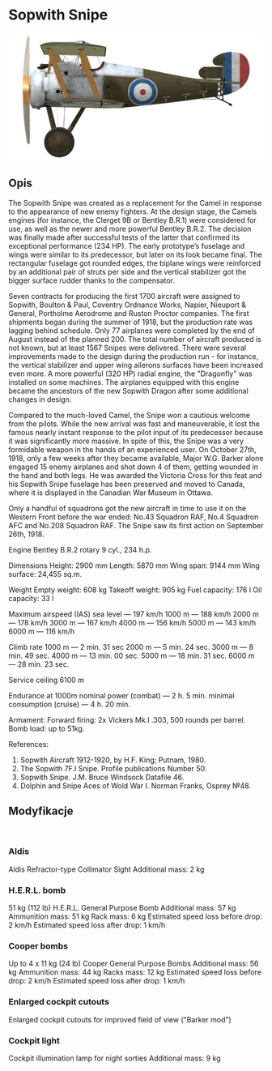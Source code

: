 ﻿# Sopwith Snipe

![sopsnipe](../images/sopsnipe.png)

## Opis

The Sopwith Snipe was created as a replacement for the Camel in response to the appearance of new enemy fighters. At the design stage, the Camels engines (for instance, the Clerget 9B or Bentley B.R.1) were considered for use, as well as the newer and more powerful Bentley B.R.2. The decision was finally made after successful tests of the latter that confirmed its exceptional performance (234 HP). The early prototype’s fuselage and wings were similar to its predecessor, but later on its look became final. The rectangular fuselage got rounded edges, the biplane wings were reinforced by an additional pair of struts per side and the vertical stabilizer got the bigger surface rudder thanks to the compensator.

Seven contracts for producing the first 1700 aircraft were assigned to Sopwith, Boulton & Paul, Coventry Ordnance Works, Napier, Nieuport & General, Portholme Aerodrome and Ruston Proctor companies. The first shipments began during the summer of 1918, but the production rate was lagging behind schedule. Only 77 airplanes were completed by the end of August instead of the planned 200. The total number of aircraft produced is not known, but at least 1567 Snipes were delivered. There were several improvements made to the design during the production run - for instance, the vertical stabilizer and upper wing ailerons surfaces have been increased even more. A more powerful (320 HP) radial engine, the "Dragonfly" was installed on some machines. The airplanes equipped with this engine became the ancestors of the new Sopwith Dragon after some additional changes in design.

Compared to the much-loved Camel, the Snipe won a cautious welcome from the pilots. While the new arrival was fast and maneuverable, it lost the famous nearly instant response to the pilot input of its predecessor because it was significantly more massive. In spite of this, the Snipe was a very formidable weapon in the hands of an experienced user. On October 27th, 1918, only a few weeks after they became available, Major W.G. Barker alone engaged 15 enemy airplanes and shot down 4 of them, getting wounded in the hand and both legs. He was awarded the Victoria Cross for this feat and his Sopwith Snipe fuselage has been preserved and moved to Canada, where it is displayed in the Canadian War Museum in Ottawa.

Only a handful of squadrons got the new aircraft in time to use it on the Western Front before the war ended: No.43 Squadron RAF, No.4 Squadron AFC and No.208 Squadron RAF. The Snipe saw its first action on September 26th, 1918.


Engine
Bentley B.R.2 rotary 9 cyl., 234 h.p.

Dimensions
Height: 2900 mm
Length: 5870 mm
Wing span: 9144 mm
Wing surface: 24,455 sq.m.

Weight
Empty weight: 608 kg
Takeoff weight: 905 kg
Fuel capacity: 176 l
Oil capacity: 33 l

Maximum airspeed (IAS)
sea level — 197 km/h
1000 m — 188 km/h
2000 m — 178 km/h
3000 m — 167 km/h
4000 m — 156 km/h
5000 m — 143 km/h
6000 m — 116 km/h

Climb rate
1000 m — 2 min. 31 sec
2000 m — 5 min. 24 sec.
3000 m — 8 min. 49 sec.
4000 m — 13 min. 00 sec.
5000 m — 18 min. 31 sec.
6000 m — 28 min. 23 sec.

Service ceiling 6100 m

Endurance at 1000m
nominal power (combat) — 2 h. 5 min.
minimal consumption (cruise) — 4 h. 20 min.

Armament:
Forward firing: 2х Vickers Mk.I .303, 500 rounds per barrel.
Bomb load: up to 51kg.

References:
1) Sopwith Aircraft 1912-1920, by H.F. King; Putnam, 1980.
2) The Sopwith 7F.I Snipe. Profile publications Number 50.
3) Sopwith Snipe. J.M. Bruce Windsock Datafile 46.
4) Dolphin and Snipe Aces of Wold War I. Norman Franks, Osprey №48.

## Modyfikacje
﻿

### Aldis

Aldis Refractor-type Collimator Sight
Additional mass: 2 kg
﻿

### H.E.R.L. bomb

51 kg (112 lb) H.E.R.L. General Purpose Bomb
Additional mass: 57 kg
Ammunition mass: 51 kg
Rack mass: 6 kg
Estimated speed loss before drop: 2 km/h
Estimated speed loss after drop: 1 km/h﻿

### Cooper bombs

Up to 4 x 11 kg (24 lb) Cooper General Purpose Bombs
Additional mass: 56 kg
Ammunition mass: 44 kg
Racks mass: 12 kg
Estimated speed loss before drop: 2 km/h
Estimated speed loss after drop: 1 km/h﻿

### Enlarged cockpit cutouts

Enlarged cockpit cutouts for improved field of view ("Barker mod")﻿

### Cockpit light

Cockpit illumination lamp for night sorties
Additional mass: 9 kg
